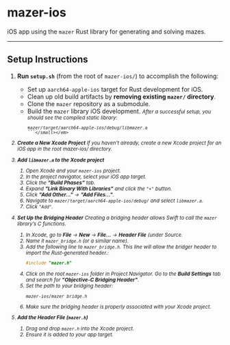 # mazer-ios
iOS app using the `mazer` Rust library for generating and solving mazes.

---

## Setup Instructions
1. **Run `setup.sh`** (from the root of `mazer-ios/`) to accomplish the following:
    - Set up `aarch64-apple-ios` target for Rust development for iOS.
    - Clean up  old build artifacts by **removing existing `mazer/` directory**.
    - Clone the `mazer` repository as a submodule. 
    - Build the `mazer` library iOS development.
    <em><small>After a successful setup, you should see the compiled static library:  
      ```
      mazer/target/aarch64-apple-ios/debug/libmazer.a
      ```</small></em>

2. **Create a New Xcode Project**
    If you haven't already, create a new Xcode project for an iOS app in the root mazer-ios/ directory.

3. **Add `libmazer.a` to the Xcode project**
    1. Open Xcode and your `mazer-ios` project.
    2. In the project navigator, select your iOS app target.
    3. Click the **"Build Phases"** tab.
    4. Expand **"Link Binary With Libraries"** and click the `"+"` button.
    5. Click **"Add Other..."** → **"Add Files..."**.
    6. Navigate to `mazer/target/aarch64-apple-ios/debug/` and select `libmazer.a`.
    7. Click `"Add"`.


4. **Set Up the Bridging Header**
    *Creating a bridging header allows Swift to call the `mazer` library’s C functions.*
    1. In Xcode, go to **File** → **New** → **File...** → **Header File** (under Source.
    2. Name it `mazer_bridge.h` (or a similar name).
    3. Add the following line to `mazer_bridge.h`. This line will allow the bridger header to import the Rust-generated header.:
       ```c
       #include "mazer.h"
       ```
    4. Click on the root `mazer-ios` folder in Project Navigator. Go to the **Build Settings** tab and search for **"Objective-C Bridging Header"**.
    5. Set the path to your bridging header:  
       ```
       mazer-ios/mazer_bridge.h
       ```
    6. Make sure the bridging header is properly associated with your Xcode project.

5. **Add the Header File (`mazer.h`)**
    1. Drag and drop `mazer.h` into the Xcode project.
    2. Ensure it is added to your app target.

